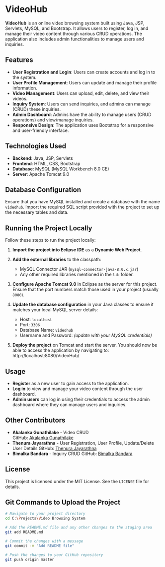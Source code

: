 # VideoHub

**VideoHub** is an online video browsing system built using Java, JSP, Servlets, MySQL, and Bootstrap. It allows users to register, log in, and manage their video content through various CRUD operations. The application also includes admin functionalities to manage users and inquiries.

## Features

- **User Registration and Login**: Users can create accounts and log in to the system.
- **User Profile Management**: Users can update and manage their profile information.
- **Video Management**: Users can upload, edit, delete, and view their videos.
- **Inquiry System**: Users can send inquiries, and admins can manage (CRUD) these inquiries.
- **Admin Dashboard**: Admins have the ability to manage users (CRUD operations) and view/manage inquiries.
- **Responsive Design**: The application uses Bootstrap for a responsive and user-friendly interface.

## Technologies Used

- **Backend**: Java, JSP, Servlets
- **Frontend**: HTML, CSS, Bootstrap
- **Database**: MySQL (MySQL Workbench 8.0 CE)
- **Server**: Apache Tomcat 9.0

## Database Configuration

Ensure that you have MySQL installed and create a database with the name `videohub`. Import the required SQL script provided with the project to set up the necessary tables and data.

## Running the Project Locally

Follow these steps to run the project locally:

1. **Import the project into Eclipse IDE** as a **Dynamic Web Project**.

2. **Add the external libraries** to the classpath:
   - MySQL Connector JAR (`mysql-connector-java-8.0.x.jar`)
   - Any other required libraries mentioned in the `lib` folder.

3. **Configure Apache Tomcat 9.0** in Eclipse as the server for this project. Ensure that the port numbers match those used in your project (usually `8080`).

4. **Update the database configuration** in your Java classes to ensure it matches your local MySQL server details:
   - Host: `localhost`
   - Port: `3306`
   - Database Name: `videohub`
   - Username and Password: *(update with your MySQL credentials)*

5. **Deploy the project** on Tomcat and start the server. You should now be able to access the application by navigating to:
http://localhost:8080/VideoHub/


## Usage

- **Register** as a new user to gain access to the application.
- **Log in** to view and manage your video content through the user dashboard.
- **Admin users** can log in using their credentials to access the admin dashboard where they can manage users and inquiries.

## Other Contributors 

- **Akalanka Gunathilake** - Video CRUD  
  GitHub: [Akalanka Gunathilake](https://github.com/Akalankagunathilake2002)
- **Thenura Jayarathna** - User Registration, User Profile, Update/Delete User Details
  GitHub: [Thenura Jayarathna](https://github.com/Thenura68)
- **Bimalka Bandara** - Inquiry CRUD
  GitHub: [Bimalka Bandara]()

## License

This project is licensed under the MIT License. See the `LICENSE` file for details.

## Git Commands to Upload the Project

```bash
# Navigate to your project directory
cd C:\Projects\Video Browsing System

# Add the README.md file and any other changes to the staging area
git add README.md

# Commit the changes with a message
git commit -m "Add README file"

# Push the changes to your GitHub repository
git push origin master

